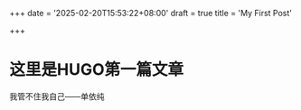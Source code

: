 +++
date = '2025-02-20T15:53:22+08:00'
draft = true
title = 'My First Post'

+++

# 这里是HUGO第一篇文章

我管不住我自己——单依纯
